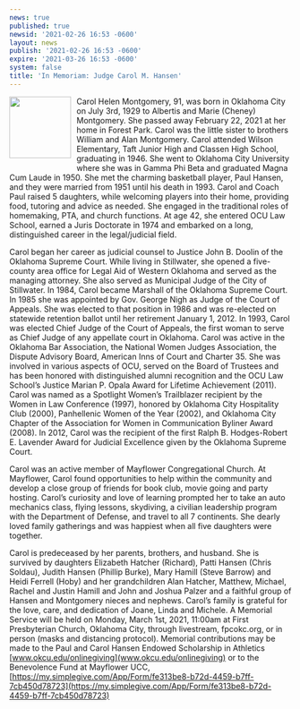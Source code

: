 ```yaml
---
news: true
published: true
newsid: '2021-02-26 16:53 -0600'
layout: news
publish: '2021-02-26 16:53 -0600'
expire: '2021-03-26 16:53 -0600'
system: false
title: 'In Memoriam: Judge Carol M. Hansen'
---
```

<img style="width: 110px; float: left; margin: 0 10px 10px 0;" src="https://cache.legacy.net/legacy/images/cobrands/oklahoman/photos/P0079741-1_20210226.jpg" />
Carol Helen Montgomery, 91, was born in Oklahoma City on July 3rd, 1929 to Albertis and Marie (Cheney) Montgomery. She passed away February 22, 2021 at her home in Forest Park. Carol was the little sister to brothers William and Alan Montgomery. Carol attended Wilson Elementary, Taft Junior High and Classen High School, graduating in 1946. She went to Oklahoma City University where she was in Gamma Phi Beta and graduated Magna Cum Laude in 1950. She met the charming basketball player, Paul Hansen, and they were married from 1951 until his death in 1993. Carol and Coach Paul raised 5 daughters, while welcoming players into their home, providing food, tutoring and advice as needed. She engaged in the traditional roles of homemaking, PTA, and church functions. At age 42, she entered OCU Law School, earned a Juris Doctorate in 1974 and embarked on a long, distinguished career in the legal/judicial field. 

Carol began her career as judicial counsel to Justice John B. Doolin of the Oklahoma Supreme Court. While living in Stillwater, she opened a five-county area office for Legal Aid of Western Oklahoma and served as the managing attorney. She also served as Municipal Judge of the City of Stillwater. In 1984, Carol became Marshall of the Oklahoma Supreme Court. In 1985 she was appointed by Gov. George Nigh as Judge of the Court of Appeals. She was elected to that position in 1986 and was re-elected on statewide retention ballot until her retirement January 1, 2012. In 1993, Carol was elected Chief Judge of the Court of Appeals, the first woman to serve as Chief Judge of any appellate court in Oklahoma. Carol was active in the Oklahoma Bar Association, the National Women Judges Association, the Dispute Advisory Board, American Inns of Court and Charter 35. She was involved in various aspects of OCU, served on the Board of Trustees and has been honored with distinguished alumni recognition and the OCU Law School’s Justice Marian P. Opala Award for Lifetime Achievement (2011). Carol was named as a Spotlight Women’s Trailblazer recipient by the Women in Law Conference (1997), honored by Oklahoma City Hospitality Club (2000), Panhellenic Women of the Year (2002), and Oklahoma City Chapter of the Association for Women in Communication Byliner Award (2008). In 2012, Carol was the recipient of the first Ralph B. Hodges-Robert E. Lavender Award for Judicial Excellence given by the Oklahoma Supreme Court.

Carol was an active member of Mayflower Congregational Church. At Mayflower, Carol found opportunities to help within the community and develop a close group of friends for book club, movie going and party hosting. Carol’s curiosity and love of learning prompted her to take an auto mechanics class, flying lessons, skydiving, a civilian leadership program with the Department of Defense, and travel to all 7 continents. She dearly loved family gatherings and was happiest when all five daughters were together. 

Carol is predeceased by her parents, brothers, and husband. She is survived by daughters Elizabeth Hatcher (Richard), Patti Hansen (Chris Soldau), Judith Hansen (Phillip Burke), Mary Hamill (Steve Barrow) and Heidi Ferrell (Hoby) and her grandchildren Alan Hatcher, Matthew, Michael, Rachel and Justin Hamill and John and Joshua Palzer and a faithful group of Hansen and Montgomery nieces and nephews. Carol’s family is grateful for the love, care, and dedication of Joane, Linda and Michele. A Memorial Service will be held on Monday, March 1st, 2021, 11:00am at First Presbyterian Church, Oklahoma City, through livestream, fpcokc.org, or in person (masks and distancing protocol). Memorial contributions may be made to the Paul and Carol Hansen Endowed Scholarship in Athletics [www.okcu.edu/onlinegiving](www.okcu.edu/onlinegiving) or to the Benevolence Fund at Mayflower UCC, [https://my.simplegive.com/App/Form/fe313be8-b72d-4459-b7ff-7cb450d78723](https://my.simplegive.com/App/Form/fe313be8-b72d-4459-b7ff-7cb450d78723)
